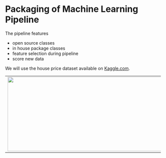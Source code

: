 # Packaging of Machine Learning Pipeline

The pipeline features

- open source classes
- in house package classes
- feature selection during pipeline
- score new data

We will use the house price dataset available on [Kaggle.com](https://www.kaggle.com/datasets/mazhar01/real-state-website-data).

<table style="width:100%">
  <tr>
    <td style="text-align: center;"><img src="https://i.imgur.com/moNYLOr.png[/img]" width="570px" height=240px/></td>
   </tr>
</table>
